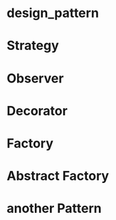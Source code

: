 # design_pattern

# Strategy

# Observer

# Decorator

# Factory

# Abstract Factory

# another Pattern
